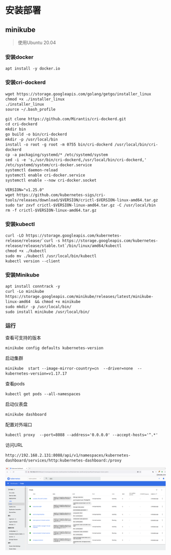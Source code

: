 # 安装部署

## minikube

> 使用Ubuntu 20.04

### 安装docker

```
apt install -y docker.io
```

### 安装cri-dockerd

```
wget https://storage.googleapis.com/golang/getgo/installer_linux
chmod +x ./installer_linux
./installer_linux
source ~/.bash_profile
```

```
git clone https://github.com/Mirantis/cri-dockerd.git
cd cri-dockerd
mkdir bin
go build -o bin/cri-dockerd
mkdir -p /usr/local/bin
install -o root -g root -m 0755 bin/cri-dockerd /usr/local/bin/cri-dockerd
cp -a packaging/systemd/* /etc/systemd/system
sed -i -e 's,/usr/bin/cri-dockerd,/usr/local/bin/cri-dockerd,' /etc/systemd/system/cri-docker.service
systemctl daemon-reload
systemctl enable cri-docker.service
systemctl enable --now cri-docker.socket
```

```
VERSION="v1.25.0"
wget https://github.com/kubernetes-sigs/cri-tools/releases/download/$VERSION/crictl-$VERSION-linux-amd64.tar.gz
sudo tar zxvf crictl-$VERSION-linux-amd64.tar.gz -C /usr/local/bin
rm -f crictl-$VERSION-linux-amd64.tar.gz
```

### 安装kubectl

```
curl -LO https://storage.googleapis.com/kubernetes-release/release/`curl -s https://storage.googleapis.com/kubernetes-release/release/stable.txt`/bin/linux/amd64/kubectl
chmod +x ./kubectl
sudo mv ./kubectl /usr/local/bin/kubectl
kubectl version --client
```

### 安装Minikube 

```
apt install conntrack -y
curl -Lo minikube https://storage.googleapis.com/minikube/releases/latest/minikube-linux-amd64  && chmod +x minikube
sudo mkdir -p /usr/local/bin/
sudo install minikube /usr/local/bin/
```

### 运行

查看可支持的版本

```
minikube config defaults kubernetes-version
```

启动集群

```
minikube  start --image-mirror-country=cn  --driver=none  --kubernetes-version=v1.17.17
```

查看pods

```
kubectl get pods --all-namespaces
```

启动仪表盘

```
minikube dashboard
```

配置对外端口

```
kubectl proxy  --port=8088 --address='0.0.0.0' --accept-hosts='^.*'
```

访问URL

```
http://192.168.2.131:8088/api/v1/namespaces/kubernetes-dashboard/services/http:kubernetes-dashboard:/proxy
```

![image-20230109225621851](../../.gitbook/assets/image-20230109225621851.png)

